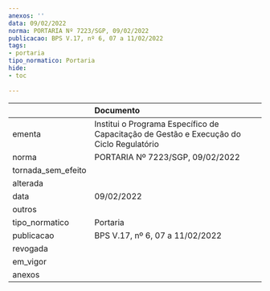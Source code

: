 ```yaml
---
anexos: ''
data: 09/02/2022
norma: PORTARIA Nº 7223/SGP, 09/02/2022
publicacao: BPS V.17, nº 6, 07 a 11/02/2022
tags:
- portaria
tipo_normatico: Portaria
hide: 
- toc 
 
---
```


|                    | Documento                                                                               |
|:-------------------|:----------------------------------------------------------------------------------------|
| ementa             | Institui o Programa Específico de Capacitação de Gestão e Execução do Ciclo Regulatório |
| norma              | PORTARIA Nº 7223/SGP, 09/02/2022                                                        |
| tornada_sem_efeito |                                                                                         |
| alterada           |                                                                                         |
| data               | 09/02/2022                                                                              |
| outros             |                                                                                         |
| tipo_normatico     | Portaria                                                                                |
| publicacao         | BPS V.17, nº 6, 07 a 11/02/2022                                                         |
| revogada           |                                                                                         |
| em_vigor           |                                                                                         |
| anexos             |                                                                                         |